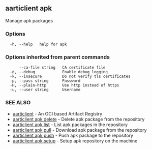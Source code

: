 ## aarticlient apk

Manage apk packages

### Options

```
  -h, --help   help for apk
```

### Options inherited from parent commands

```
      --ca-file string   CA certificate file
  -d, --debug            Enable debug logging
  -k, --insecure         Do not verify tls certificates
  -p, --pass string      Password
  -H, --plain-http       Use http instead of https
  -u, --user string      Username
```

### SEE ALSO

* [aarticlient](aarticlient.md)	 - An OCI based Artifact Registry
* [aarticlient apk delete](aarticlient_apk_delete.md)	 - Delete apk package from the repository
* [aarticlient apk list](aarticlient_apk_list.md)	 - List apk packages in the repository
* [aarticlient apk pull](aarticlient_apk_pull.md)	 - Download apk package from the repository
* [aarticlient apk push](aarticlient_apk_push.md)	 - Push apk package to the repository
* [aarticlient apk setup](aarticlient_apk_setup.md)	 - Setup apk repository on the machine

